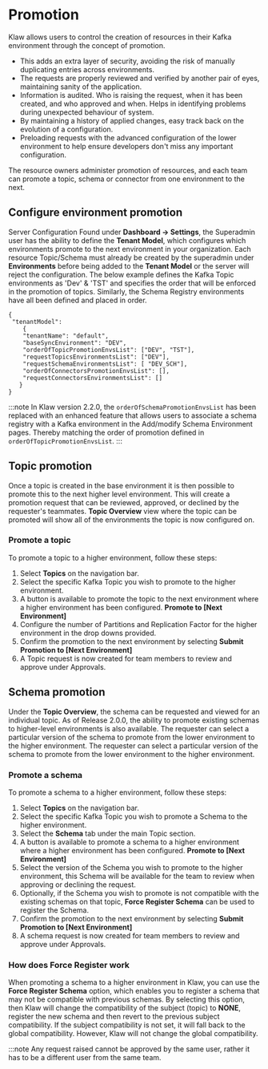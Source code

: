 # Promotion

Klaw allows users to control the creation of resources in their Kafka
environment through the concept of promotion.

-   This adds an extra layer of security, avoiding the risk of manually
    duplicating entries across environments.
-   The requests are properly reviewed and verified by another pair of
    eyes, maintaining sanity of the application.
-   Information is audited. Who is raising the request, when it has been
    created, and who approved and when. Helps in identifying problems
    during unexpected behaviour of system.
-   By maintaining a history of applied changes, easy track back on the
    evolution of a configuration.
-   Preloading requests with the advanced configuration of the lower environment to help ensure developers don't miss any important configuration.

The resource owners administer promotion of resources, and each team can
promote a topic, schema or connector from one environment to the next.

## Configure environment promotion

Server Configuration Found under **Dashboard -\> Settings**, the
Superadmin user has the ability to define the **Tenant Model**, which
configures which environments promote to the next environment in your
organization. Each resource Topic/Schema must already be created by the
superadmin under **Environments** before being added to the **Tenant
Model** or the server will reject the configuration. The below example
defines the Kafka Topic environments as 'Dev' & 'TST' and specifies
the order that will be enforced in the promotion of topics. Similarly,
the Schema Registry environments have all been defined and placed in
order.

```
{
 "tenantModel":
    {
    "tenantName": "default",
    "baseSyncEnvironment": "DEV",
    "orderOfTopicPromotionEnvsList": ["DEV", "TST"],
    "requestTopicsEnvironmentsList": ["DEV"],
    "requestSchemaEnvironmentsList": [ "DEV_SCH"],
    "orderOfConnectorsPromotionEnvsList": [],
    "requestConnectorsEnvironmentsList": []
   }
}
```
 
:::note
In Klaw version 2.2.0, the `orderOfSchemaPromotionEnvsList` has been replaced with an enhanced feature that allows users to associate a
schema registry with a Kafka environment in the Add/modify Schema Environment pages. Thereby matching the order of promotion defined in `orderOfTopicPromotionEnvsList`.
:::


## Topic promotion

Once a topic is created in the base environment it is then possible to
promote this to the next higher level environment. This will create a
promotion request that can be reviewed, approved, or declined by the
requester's teammates. **Topic Overview** view where the topic can be
promoted will show all of the environments the topic is now configured
on.

### Promote a topic

To promote a topic to a higher environment, follow these steps:

1.  Select **Topics** on the navigation bar.
2.  Select the specific Kafka Topic you wish to promote to the higher
    environment.
3.  A button is available to promote the topic to the next environment
    where a higher environment has been configured. **Promote to \[Next
    Environment\]**
4.  Configure the number of Partitions and Replication Factor for the
    higher environment in the drop downs provided.
5.  Confirm the promotion to the next environment by selecting **Submit
    Promotion to \[Next Environment\]**
6.  A Topic request is now created for team members to review and
    approve under Approvals.

## Schema promotion

Under the **Topic Overview**, the schema can be requested and viewed for
an individual topic. As of Release 2.0.0, the ability to promote
existing schemas to higher-level environments is also available. The
requester can select a particular version of the schema to promote from
the lower environment to the higher environment. The requester can
select a particular version of the schema to promote from the lower
environment to the higher environment.

### Promote a schema

To promote a schema to a higher environment, follow these steps:

1.  Select **Topics** on the navigation bar.
2.  Select the specific Kafka Topic you wish to promote a Schema to the
    higher environment.
3.  Select the **Schema** tab under the main Topic section.
4.  A button is available to promote a schema to a higher environment
    where a higher environment has been configured. **Promote to \[Next
    Environment\]**
5.  Select the version of the Schema you wish to promote to the higher
    environment, this Schema will be available for the team to review
    when approving or declining the request.
6.  Optionally, if the Schema you wish to promote is not compatible with
    the existing schemas on that topic, **Force Register Schema** can be
    used to register the Schema.
7.  Confirm the promotion to the next environment by selecting **Submit
    Promotion to \[Next Environment\]**
8.  A schema request is now created for team members to review and
    approve under Approvals.

### How does Force Register work

When promoting a schema to a higher environment in Klaw, you can use the
**Force Register Schema** option, which enables you to register a schema
that may not be compatible with previous schemas. By selecting this
option, then Klaw will change the compatibility of the subject (topic)
to **NONE**, register the new schema and then revert to the previous
subject compatibility. If the subject compatibility is not set, it will
fall back to the global compatibility. However, Klaw will not change the
global compatibility.

:::note
Any request raised cannot be approved by the same user, rather it has to
be a different user from the same team.
